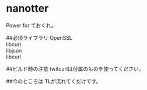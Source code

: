 # nanotter
Power for ておくれ。

##必須ライブラリ
OpenSSL  
libcurl  
libjson  
libcurl  

##ビルド時の注意
twitcurlは付属のものを使ってください。

##今のところは
TLが流れてくだけです。
